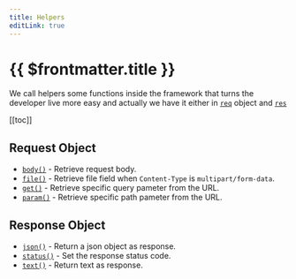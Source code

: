 ```yaml
---
title: Helpers
editLink: true
---
```


# {{ $frontmatter.title }}

We call helpers some functions inside the framework that turns the developer live more easy and actually we have it either in [`req`](../api/request) object and [`res`](../api/response)

[[toc]]

## Request Object

- [`body()`](../api/request#body) - Retrieve request body.
- [`file()`](../api/request#file) - Retrieve file field when `Content-Type` is `multipart/form-data`.
- [`get()`](../api/request#get) - Retrieve specific query pameter from the URL.
- [`param()`](../api/request#param) - Retrieve specific path pameter from the URL.

## Response Object

- [`json()`](../api/response#json) - Return a json object as response.
- [`status()`](../api/response#status) - Set the response status code.
- [`text()`](../api/response#text) - Return text as response.

